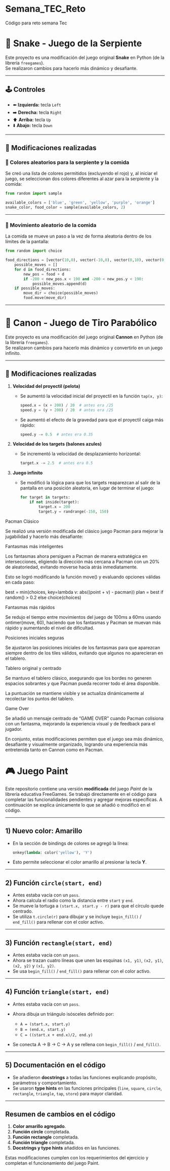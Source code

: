 # Semana_TEC_Reto
Código para reto semana Tec

# 🐍 Snake - Juego de la Serpiente

Este proyecto es una modificación del juego original **Snake** en Python (de la librería `freegames`).  
Se realizaron cambios para hacerlo más dinámico y desafiante.

---

## 🕹 Controles

- ⬅️ **Izquierda:** tecla `Left`
- ➡️ **Derecha:** tecla `Right`
- ⬆️ **Arriba:** tecla `Up`
- ⬇️ **Abajo:** tecla `Down`

---

## 🔧 Modificaciones realizadas

### 🎨 Colores aleatorios para la serpiente y la comida
Se creó una lista de colores permitidos (excluyendo el rojo) y, al iniciar el juego, se seleccionan dos colores diferentes al azar para la serpiente y la comida:

```python
from random import sample

available_colors = ['blue', 'green', 'yellow', 'purple', 'orange']
snake_color, food_color = sample(available_colors, 2)

```
---

### 🍎 Movimiento aleatorio de la comida
La comida se mueve un paso a la vez de forma aleatoria dentro de los límites de la pantalla:

```python
from random import choice

food_directions = [vector(10,0), vector(-10,0), vector(0,10), vector(0,-10)]
    possible_moves = []
    for d in food_directions:
        new_pos = food + d
        if -200 < new_pos.x < 190 and -200 < new_pos.y < 190:
            possible_moves.append(d)
    if possible_moves:
        move_dir = choice(possible_moves)
        food.move(move_dir)

```
---

# 🎯 Canon - Juego de Tiro Parabólico

Este proyecto es una modificación del juego original **Cannon** en Python (de la librería `freegames`).  
Se realizaron cambios para hacerlo más dinámico y convertirlo en un juego infinito.

---

## 🔧 Modificaciones realizadas

1. **Velocidad del proyectil (pelota)**
   - Se aumentó la velocidad inicial del proyectil en la función `tap(x, y)`:
     ```python
     speed.x = (x + 200) / 20  # antes era /25
     speed.y = (y + 200) / 20  # antes era /25
     ```
   - Se aumentó el efecto de la gravedad para que el proyectil caiga más rápido:
     ```python
     speed.y -= 0.5  # antes era 0.35
     ```

2. **Velocidad de los targets (balones azules)**
   - Se incrementó la velocidad de desplazamiento horizontal:
     ```python
     target.x -= 2.5  # antes era 0.5
     ```

3. **Juego infinito**
   - Se modificó la lógica para que los targets reaparezcan al salir de la pantalla en una posición aleatoria, en lugar de terminar el juego:
     ```python
     for target in targets:
         if not inside(target):
             target.x = 200
             target.y = randrange(-150, 150)
     ```
Pacman Clásico

Se realizó una versión modificada del clásico juego Pacman para mejorar la jugabilidad y hacerlo más desafiante:

Fantasmas más inteligentes

Los fantasmas ahora persiguen a Pacman de manera estratégica en intersecciones, eligiendo la dirección más cercana a Pacman con un 20% de aleatoriedad, evitando moverse hacia atrás inmediatamente.

Esto se logró modificando la función move() y evaluando opciones válidas en cada paso:

best = min(choices, key=lambda v: abs((point + v) - pacman))
plan = best if random() > 0.2 else choice(choices)


Fantasmas más rápidos

Se redujo el tiempo entre movimientos del juego de 100ms a 60ms usando ontimer(move, 60), haciendo que los fantasmas y Pacman se muevan más rápido y aumentando el nivel de dificultad.

Posiciones iniciales seguras

Se ajustaron las posiciones iniciales de los fantasmas para que aparezcan siempre dentro de los tiles válidos, evitando que algunos no aparecieran en el tablero.

Tablero original y centrado

Se mantuvo el tablero clásico, asegurando que los bordes no generen espacios sobrantes y que Pacman pueda recorrer todo el área disponible.

La puntuación se mantiene visible y se actualiza dinámicamente al recolectar los puntos del tablero.

Game Over

Se añadió un mensaje centrado de “GAME OVER” cuando Pacman colisiona con un fantasma, mejorando la experiencia visual y de feedback para el jugador.

En conjunto, estas modificaciones permiten que el juego sea más dinámico, desafiante y visualmente organizado, logrando una experiencia más entretenida tanto en Cannon como en Pacman.


# 🎮 Juego Paint

Este repositorio contiene una versión **modificada** del juego *Paint* de la librería educativa FreeGames. Se trabajó directamente en el código para completar las funcionalidades pendientes y agregar mejoras específicas. A continuación se explica únicamente lo que se añadió o modificó en el código.

---

## 1) Nuevo color: Amarillo

* En la sección de bindings de colores se agregó la línea:

  ```python
  onkey(lambda: color('yellow'), 'Y')
  ```
* Esto permite seleccionar el color amarillo al presionar la tecla **Y**.

---

## 2) Función `circle(start, end)`

* Antes estaba vacía con un `pass`.
* Ahora calcula el radio como la distancia entre `start` y `end`.
* Se mueve la tortuga a `(start.x, start.y - r)` para que el círculo quede centrado.
* Se utiliza `t.circle(r)` para dibujar y se incluye `begin_fill()` / `end_fill()` para rellenar con el color activo.

---

## 3) Función `rectangle(start, end)`

* Antes estaba vacía con un `pass`.
* Ahora se trazan cuatro líneas que unen las esquinas `(x1, y1)`, `(x2, y1)`, `(x2, y2)` y `(x1, y2)`.
* Se usa `begin_fill()` / `end_fill()` para rellenar con el color activo.

---

## 4) Función `triangle(start, end)`

* Antes estaba vacía con un `pass`.
* Ahora dibuja un triángulo isósceles definido por:

  * `A = (start.x, start.y)`
  * `B = (end.x, start.y)`
  * `C = ((start.x + end.x)/2, end.y)`
* Se conecta A → B → C → A y se rellena con `begin_fill()` / `end_fill()`.

---

## 5) Documentación en el código

* Se añadieron **docstrings** a todas las funciones explicando propósito, parámetros y comportamiento.
* Se usaron **type hints** en las funciones principales (`line`, `square`, `circle`, `rectangle`, `triangle`, `tap`, `store`) para mayor claridad.

---

## Resumen de cambios en el código

1. **Color amarillo agregado**.
2. **Función circle** completada.
3. **Función rectangle** completada.
4. **Función triangle** completada.
5. **Docstrings y type hints** añadidos en las funciones.

Estas modificaciones cumplen con los requerimientos del ejercicio y completan el funcionamiento del juego Paint.
